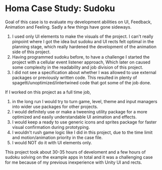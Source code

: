# Homa Case Study: Sudoku

Goal of this case is to evaluate my development abilities on UI, Feedback, Animation and Feeling.
Sadly a few things have gone sideways.

1. I used only UI elements to make the visuals of the project. I can't really pinpoint where I got the idea but sudoku and UI rects felt optimal in the planning stage, which really hardened the development of the animation side of this project.
2. Having programmed sudoku before, to have a challenge I started the project with a cellular event listener approach, Which later on caused some complexity in the readability and job division of this project.
3. I did not see a specification about whether I was allowed to use external packages or previously written code. This resulted in plenty of spagetti/unoptimized/intertwined code that got some of the job done.

If I worked on this project as a full time job, 
1. in the long run I would try to turn game, level, theme and input managers into wider use packages for other projects.
2. I would definitely use or make a tweening utility package for a more optimized and easily understandable UI animation and effects.
3. I would keep a ready to use generic icons and sprites package for faster visual confirmation during prototyping.
4. I wouldn't rush game logic like I did in this project, due to the time limit and motion/animation priority in the case file.
5. I would NOT do it with UI elements only. 

This project took about 30-35 hours of develoment and a few hours of sudoku solving on the example apps in total and it was a challenging case for me because of my previous inexperience with Unity UI and rects.
